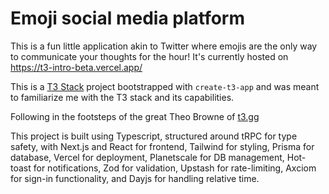 # Emoji social media platform

This is a fun little application akin to Twitter where emojis are the only way to communicate your thoughts for the hour! It's currently hosted on https://t3-intro-beta.vercel.app/

This is a [T3 Stack](https://create.t3.gg/) project bootstrapped with `create-t3-app` and was meant to familiarize me with the T3 stack and its capabilities.

Following in the footsteps of the great Theo Browne of [t3.gg](https://t3.gg/)

This project is built using Typescript, structured around tRPC for type safety, with Next.js and React for frontend, Tailwind for styling, Prisma for database, Vercel for deployment, Planetscale for DB management, Hot-toast for notifications, Zod for validation, Upstash for rate-limiting, Axciom for sign-in functionality, and Dayjs for handling relative time.
